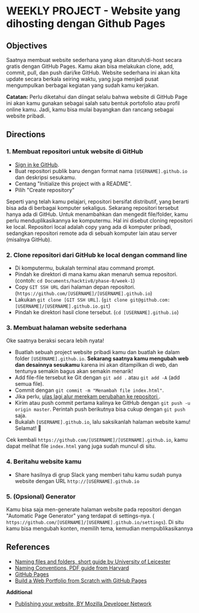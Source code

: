 # WEEKLY PROJECT - Website yang dihosting dengan Github Pages

## Objectives

Saatnya membuat website sederhana yang akan ditaruh/di-host secara gratis dengan GitHub Pages. Kamu akan bisa melakukan clone, add, commit, pull, dan push dari/ke GitHub. Website sederhana ini akan kita update secara berkala seiring waktu, yang juga menjadi pusat mengumpulkan berbagai kegiatan yang sudah kamu kerjakan.

**Catatan:** Perlu diketahui dan diingat selalu bahwa website di GitHub Page ini akan kamu gunakan sebagai salah satu bentuk portofolio atau profil online kamu. Jadi, kamu bisa mulai bayangkan dan rancang sebagai website pribadi.

## Directions

### 1. Membuat repositori untuk website di GitHub

- [Sign in ke GitHub](https://github.com/login).
- Buat repositori publik baru dengan format nama `[USERNAME].github.io` dan deskripsi sesukamu.
- Centang "Initialize this project with a README".
- Pilih "Create repository"

Seperti yang telah kamu pelajari, repositori bersifat distributif, yang berarti bisa ada di berbagai komputer sekaligus. Sekarang repositori tersebut hanya ada di GitHub. Untuk menambahkan dan mengedit file/folder, kamu perlu menduplikasikannya ke komputermu. Hal ini disebut cloning repositori ke local. Repositori local adalah copy yang ada di komputer pribadi, sedangkan repositori remote ada di sebuah komputer lain atau server (misalnya GitHub).

### 2. Clone repositori dari GitHub ke local dengan command line

- Di komputermu, bukalah terminal atau command prompt.
- Pindah ke direktori di mana kamu akan menaruh semua repositori. (contoh: `cd Documents/hacktiv8/phase-0/week-1`)
- Copy `GIT SSH URL` dari halaman depan repositori. (`https://github.com/[USERNAME]/[USERNAME].github.io`)
- Lakukan `git clone [GIT SSH URL]`. (`git clone git@github.com:[USERNAME]/[USERNAME].github.io.git`)
- Pindah ke direktori hasil clone tersebut. (`cd [USERNAME].github.io`)

### 3. Membuat halaman website sederhana

Oke saatnya beraksi secara lebih nyata!

- Buatlah sebuah project website pribadi kamu dan buatlah ke dalam folder `[USERNAME].github.io`. **Sekarang saatnya kamu mengubah web dan desainnya sesukamu** karena ini akan ditampilkan di web, dan tentunya semakin bagus akan semakin menarik!
- Add file-file tersebut ke Git dengan `git add .` atau `git add -A` (add semua file).
- Commit dengan `git commit -m "Menambah file index.html"`.
- Jika perlu, [ulas lagi alur merekam perubahan ke repositori ](https://git-scm.com/book/en/v2/Git-Basics-Recording-Changes-to-the-Repository).
- Kirim atau push commit pertama kalinya ke GitHub dengan `git push -u origin master`. Perintah push berikutnya bisa cukup dengan `git push` saja.
- Bukalah `[USERNAME].github.io`, lalu saksikanlah halaman website kamu! Selamat! :tada:

Cek kembali `https://github.com/[USERNAME]/[USERNAME].github.io`, kamu dapat melihat file `index.html` yang juga sudah muncul di situ.

### 4. Beritahu website kamu

- Share hasilnya di grup Slack yang memberi tahu kamu sudah punya website dengan URL `http://[USERNAME].github.io`

### 5. (Opsional) Generator

Kamu bisa saja men-generate halaman website pada repositori dengan "Automatic Page Generator" yang terdapat di settings-nya. ( `https://github.com/[USERNAME]/[USERNAME].github.io/settings`). Di situ kamu bisa mengubah konten, memilih tema, kemudian mempublikasikannya

## References

- [Naming files and folders, short guide by University of Leicester](http://www2.le.ac.uk/services/research-data/organise-data/naming-files)
- [Naming Conventions, PDF guide from Harvard](http://library.harvard.edu/sites/default/files/NamingConventions.pdf)
- [GitHub Pages](https://pages.github.com)
- [Build a Web Portfolio from Scratch with GitHub Pages](https://dannguyen.github.io/github-for-portfolios)

**Additional**

- [Publishing your website, BY Mozilla Developer Network](https://developer.mozilla.org/en-US/Learn/Getting_started_with_the_web/Publishing_your_website)
